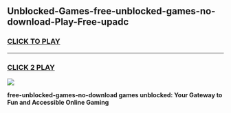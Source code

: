 
## Unblocked-Games-free-unblocked-games-no-download-Play-Free-upadc
<h3>
<a href="https://premium76.site?title=free-unblocked-games-no-download&ref=18A">CLICK TO PLAY</a></h3>
<hr>

<h3>
<a href="https://premium76.site?title=free-unblocked-games-no-download&ref=18A">CLICK 2 PLAY</a>
  
</h3>

<a href="https://premium76.site?title=free-unblocked-games-no-download&ref=18A"><img src="https://clearcache.store/games.png"></a>


**free-unblocked-games-no-download games unblocked: Your Gateway to Fun and Accessible Online Gaming**

